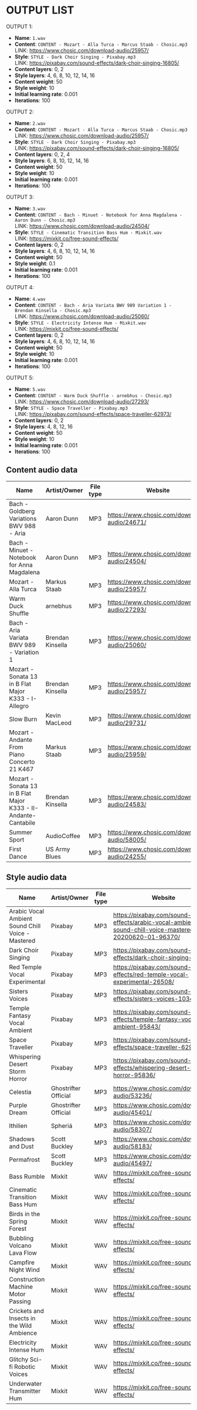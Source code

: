 # OUTPUT LIST

OUTPUT 1:

- **Name**: `1.wav`
- **Content**: `CONTENT - Mozart - Alla Turca - Marcus Staab - Chosic.mp3` <br> LINK: https://www.chosic.com/download-audio/25957/
- **Style**: `STYLE - Dark Choir Singing - Pixabay.mp3` <br> LINK: https://pixabay.com/sound-effects/dark-choir-singing-16805/
- **Content layers**: 0, 2
- **Style layers**: 4, 6, 8, 10, 12, 14, 16
- **Content weight**: 50
- **Style weight**: 10
- **Initial learning rate**: 0.001
- **Iterations**: 100

OUTPUT 2:

- **Name**: `2.wav`
- **Content**: `CONTENT - Mozart - Alla Turca - Marcus Staab - Chosic.mp3` <br> LINK: https://www.chosic.com/download-audio/25957/
- **Style**: `STYLE - Dark Choir Singing - Pixabay.mp3` <br> LINK: https://pixabay.com/sound-effects/dark-choir-singing-16805/
- **Content layers**: 0, 2, 4
- **Style layers**: 6, 8, 10, 12, 14, 16
- **Content weight**: 50
- **Style weight**: 10
- **Initial learning rate**: 0.001
- **Iterations**: 100

OUTPUT 3:

- **Name**: `3.wav`
- **Content**: `CONTENT - Bach - Minuet - Notebook for Anna Magdalena - Aaron Dunn - Chosic.mp3` <br> LINK: https://www.chosic.com/download-audio/24504/
- **Style**: `STYLE - Cinematic Transition Bass Hum - Mixkit.wav` <br> LINK: https://mixkit.co/free-sound-effects/ 
- **Content layers**: 0, 2
- **Style layers**: 4, 6, 8, 10, 12, 14, 16
- **Content weight**: 50
- **Style weight**: 0.1
- **Initial learning rate**: 0.001
- **Iterations**: 100

OUTPUT 4:

- **Name**: `4.wav`
- **Content**: `CONTENT - Bach - Aria Variata BWV 989 Variation 1 - Brendan Kinsella - Chosic.mp3` <br> LINK: https://www.chosic.com/download-audio/25060/
- **Style**: `STYLE - Electricity Intense Hum - Mixkit.wav` <br> LINK: https://mixkit.co/free-sound-effects/ 
- **Content layers**: 0, 2
- **Style layers**: 4, 6, 8, 10, 12, 14, 16
- **Content weight**: 50
- **Style weight**: 10
- **Initial learning rate**: 0.001
- **Iterations**: 100

OUTPUT 5:

- **Name**: `5.wav`
- **Content**: `CONTENT - Warm Duck Shuffle - arnebhus - Chosic.mp3` <br> LINK: https://www.chosic.com/download-audio/27293/
- **Style**: `STYLE - Space Traveller - Pixabay.mp3` <br> LINK: https://pixabay.com/sound-effects/space-traveller-62973/
- **Content layers**: 0, 2
- **Style layers**: 4, 8, 12, 16
- **Content weight**: 50
- **Style weight**: 10
- **Initial learning rate**: 0.001
- **Iterations**: 100

## Content audio data

| Name | Artist/Owner | File type | Website |
| --- | --- | --- | --- |
| Bach - Goldberg Variations BWV 988 - Aria | Aaron Dunn | MP3 | https://www.chosic.com/download-audio/24671/ |
| Bach - Minuet - Notebook for Anna Magdalena | Aaron Dunn | MP3 | https://www.chosic.com/download-audio/24504/ |
| Mozart - Alla Turca | Markus Staab | MP3 | https://www.chosic.com/download-audio/25957/ |
| Warm Duck Shuffle | arnebhus | MP3 | https://www.chosic.com/download-audio/27293/ |
| Bach - Aria Variata BWV 989 - Variation 1 | Brendan Kinsella | MP3 | https://www.chosic.com/download-audio/25060/ |
| Mozart - Sonata 13 in B Flat Major K333 - I-Allegro | Brendan Kinsella | MP3 | https://www.chosic.com/download-audio/25957/ |
| Slow Burn | Kevin MacLeod | MP3 | https://www.chosic.com/download-audio/29731/ |
| Mozart - Andante From Piano Concerto 21 K467 | Markus Staab | MP3 | https://www.chosic.com/download-audio/25959/ |
| Mozart - Sonata 13 in B Flat Major K333 - II-Andante-Cantabile | Brendan Kinsella | MP3 | https://www.chosic.com/download-audio/24583/ |
| Summer Sport | AudioCoffee | MP3 | https://www.chosic.com/download-audio/58005/ |
| First Dance | US Army Blues | MP3 | https://www.chosic.com/download-audio/24255/ |

## Style audio data

| Name | Artist/Owner | File type | Website |
| --- | --- | --- | --- |
| Arabic Vocal Ambient Sound Chill Voice - Mastered | Pixabay | MP3 | https://pixabay.com/sound-effects/arabic-vocal-ambient-sound-chill-voice-mastered-20200620-01-96370/ |
| Dark Choir Singing | Pixabay | MP3 | https://pixabay.com/sound-effects/dark-choir-singing-16805/ |
| Red Temple Vocal Experimental | Pixabay | MP3 | https://pixabay.com/sound-effects/red-temple-vocal-experimental-26508/ |
| Sisters Voices | Pixabay | MP3 | https://pixabay.com/sound-effects/sisters-voices-103432/ |
| Temple Fantasy Vocal Ambient | Pixabay | MP3 | https://pixabay.com/sound-effects/temple-fantasy-vocal-ambient-95843/ |
| Space Traveller | Pixabay | MP3 | https://pixabay.com/sound-effects/space-traveller-62973/ |
| Whispering Desert Storm Horror | Pixabay | MP3 | https://pixabay.com/sound-effects/whispering-desert-storm-horror-95836/ |
| Celestia | Ghostrifter Official | MP3 | https://www.chosic.com/download-audio/53236/ |
| Purple Dream | Ghostrifter Official | MP3 | https://www.chosic.com/download-audio/45401/ |
| Ithilien | Spheriá | MP3 | https://www.chosic.com/download-audio/58307/ |
| Shadows and Dust | Scott Buckley | MP3 | https://www.chosic.com/download-audio/58183/ |
| Permafrost | Scott Buckley | MP3 | https://www.chosic.com/download-audio/45497/ |
| Bass Rumble | Mixkit | WAV | https://mixkit.co/free-sound-effects/ |
| Cinematic Transition Bass Hum | Mixkit | WAV | https://mixkit.co/free-sound-effects/ |
| Birds in the Spring Forest | Mixkit | WAV | https://mixkit.co/free-sound-effects/ |
| Bubbling Volcano Lava Flow | Mixkit | WAV | https://mixkit.co/free-sound-effects/ |
| Campfire Night Wind | Mixkit | WAV | https://mixkit.co/free-sound-effects/ |
| Construction Machine Motor Passing | Mixkit | WAV | https://mixkit.co/free-sound-effects/ |
| Crickets and Insects in the Wild Ambience | Mixkit | WAV | https://mixkit.co/free-sound-effects/ |
| Electricity Intense Hum | Mixkit | WAV | https://mixkit.co/free-sound-effects/ |
| Glitchy Sci-fi Robotic Voices | Mixkit | WAV | https://mixkit.co/free-sound-effects/ |
| Underwater Transmitter Hum | Mixkit | WAV | https://mixkit.co/free-sound-effects/ |
